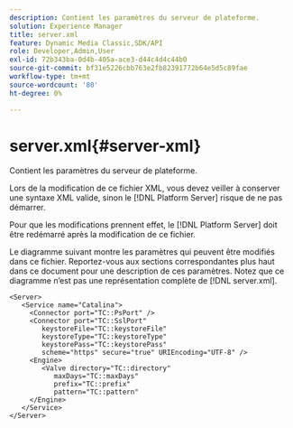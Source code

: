 ```yaml
---
description: Contient les paramètres du serveur de plateforme.
solution: Experience Manager
title: server.xml
feature: Dynamic Media Classic,SDK/API
role: Developer,Admin,User
exl-id: 72b343ba-0d4b-405a-ace3-d44c4d4c44b0
source-git-commit: bf31e5226cbb763e2fb82391772b64e5d5c89fae
workflow-type: tm+mt
source-wordcount: '80'
ht-degree: 0%

---
```


# server.xml{#server-xml}

Contient les paramètres du serveur de plateforme.

Lors de la modification de ce fichier XML, vous devez veiller à conserver une syntaxe XML valide, sinon le [!DNL Platform Server] risque de ne pas démarrer.

Pour que les modifications prennent effet, le [!DNL Platform Server] doit être redémarré après la modification de ce fichier.

Le diagramme suivant montre les paramètres qui peuvent être modifiés dans ce fichier. Reportez-vous aux sections correspondantes plus haut dans ce document pour une description de ces paramètres. Notez que ce diagramme n’est pas une représentation complète de [!DNL server.xml].

```
<Server>
   <Service name="Catalina">
     <Connector port="TC::PsPort" />
     <Connector port="TC::SslPort"
        keystoreFile="TC::keystoreFile"
        keystoreType="TC::keystoreType"
        keystorePass="TC::keystorePass" 
        scheme="https" secure="true" URIEncoding="UTF-8" />
     <Engine>
        <Valve directory="TC::directory" 
           maxDays="TC::maxDays" 
           prefix="TC::prefix" 
           pattern="TC::pattern" 
     </Engine>  
   </Service>
</Server>
```
